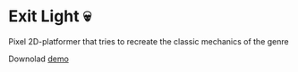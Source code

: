 # Exit Light 💀

Pixel 2D-platformer that tries to recreate the classic mechanics of the genre

Downolad [demo](https://github.com/sheidemere/exitlight/releases/download/Unity/Exit.Light.rar "demo")

